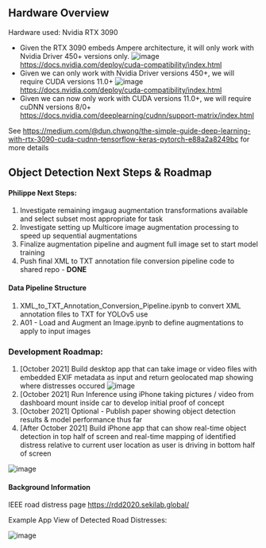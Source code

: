 ## Hardware Overview 

Hardware used: Nvidia RTX 3090
* Given the RTX 3090 embeds Ampere architecture, it will only work with Nvidia Driver 450+ versions only.
![image](https://user-images.githubusercontent.com/8759492/139563640-602d5dfb-48dc-44fa-b911-d9cbd0404671.png)
https://docs.nvidia.com/deploy/cuda-compatibility/index.html
* Given we can only work with Nvidia Driver versions 450+, we will require CUDA versions 11.0+ 
![image](https://user-images.githubusercontent.com/8759492/139563706-be335ccb-c0e1-41cf-94b7-27c541c0adc1.png)
https://docs.nvidia.com/deploy/cuda-compatibility/index.html
* Given we can now only work with CUDA versions 11.0+, we will require cuDNN versions 8/0+ 
https://docs.nvidia.com/deeplearning/cudnn/support-matrix/index.html


See https://medium.com/@dun.chwong/the-simple-guide-deep-learning-with-rtx-3090-cuda-cudnn-tensorflow-keras-pytorch-e88a2a8249bc for more details 


## Object Detection Next Steps & Roadmap


#### Philippe Next Steps:
1. Investigate remaining imgaug augmentation transformations available and select subset most appropriate for task 
1. Investigate setting up Multicore image augmentation processing to speed up sequential augmentations 
1. Finalize augmentation pipeline and augment full image set to start model training 
1. Push final XML to TXT annotation file conversion pipeline code to shared repo - **DONE**

#### Data Pipeline Structure 

1. XML_to_TXT_Annotation_Conversion_Pipeline.ipynb to convert XML annotation files to TXT for YOLOv5 use 
1. A01 - Load and Augment an Image.ipynb to define augmentations to apply to input images

### Development Roadmap:
1. [October 2021] Build desktop app that can take image or video files with embedded EXIF metadata as input and return geolocated map showing where distresses occured 
![image](https://user-images.githubusercontent.com/8759492/128956163-ebbb5a5c-5426-4594-b5c3-9d65149fc78b.png)
1. [October 2021] Run Inference using iPhone taking pictures / video from dashboard mount inside car to develop initial proof of concept 
1. [October 2021] Optional - Publish paper showing object detection results & model performance thus far
1. [After October 2021] Build iPhone app that can show real-time object detection in top half of screen and real-time mapping of identified distress relative to current user location as user is driving in bottom half of screen 

![image](https://user-images.githubusercontent.com/8759492/128957315-8cae1c19-deac-4e65-9ed9-5fca93acd62a.png)


#### Background Information

IEEE road distress page https://rdd2020.sekilab.global/


Example App View of Detected Road Distresses:

![image](https://user-images.githubusercontent.com/8759492/128953853-c481f587-efc5-4a58-a0b2-7d2ed1f987e1.png)

